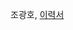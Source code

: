
<!--- 
(이름,  github URL)
예제 : 
김남윤, [한성대 교수] (https://github.com/stelladream/studentCVs.git)

홍길동, [멋쟁이](https://github.com/stelladream/studentCVs.git)

--->
조광호, [이력서](https://github.com/chokwangho/resume/blob/master/chokwanghoresume.md)
